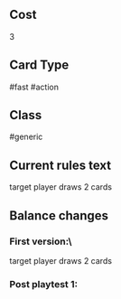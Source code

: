 ## Cost
3
## Card Type
#fast #action 
## Class
#generic 
## Current rules text
target player draws 2 cards
## Balance changes
### First version:\
target player draws 2 cards
### Post playtest 1:
